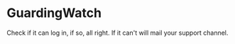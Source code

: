 # GuardingWatch
Check if it can log in, if so, all right. If it can't will mail your support channel. 
